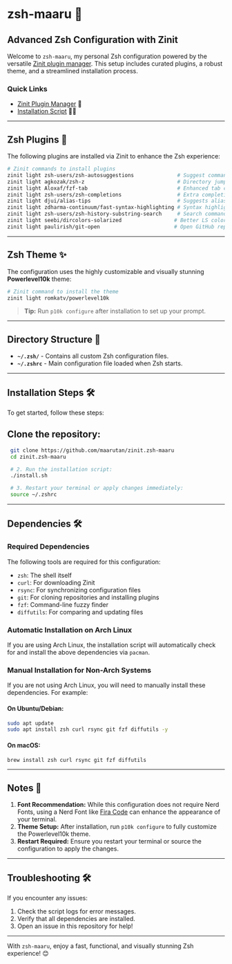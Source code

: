 # zsh-maaru 🌟

[](./.github/zsh.png)

## Advanced Zsh Configuration with Zinit

Welcome to `zsh-maaru`, my personal Zsh configuration powered by the versatile [Zinit plugin manager](https://github.com/zdharma-continuum/zinit). This setup includes curated plugins, a robust theme, and a streamlined installation process.

### Quick Links

- [Zinit Plugin Manager](https://github.com/zdharma-continuum/zinit) 🥳
- [Installation Script](./install.sh) 🥳🥳

---

## Zsh Plugins 🚀

The following plugins are installed via Zinit to enhance the Zsh experience:

```bash
# Zinit commands to install plugins
zinit light zsh-users/zsh-autosuggestions              # Suggest commands as you type
zinit light agkozak/zsh-z                              # Directory jumping
zinit light Aloxaf/fzf-tab                             # Enhanced tab completion
zinit light zsh-users/zsh-completions                  # Extra completions
zinit light djui/alias-tips                            # Suggests alias for commands
zinit light zdharma-continuum/fast-syntax-highlighting # Syntax highlighting
zinit light zsh-users/zsh-history-substring-search     # Search command history
zinit light seebi/dircolors-solarized                 # Better LS colors
zinit light paulirish/git-open                        # Open GitHub repositories
```

---

## Zsh Theme ✨

The configuration uses the highly customizable and visually stunning **Powerlevel10k** theme:

```bash
# Zinit command to install the theme
zinit light romkatv/powerlevel10k
```

> **Tip:** Run `p10k configure` after installation to set up your prompt.

---

## Directory Structure 🔂

- **`~/.zsh/`** - Contains all custom Zsh configuration files.
- **`~/.zshrc`** - Main configuration file loaded when Zsh starts.

---

## Installation Steps 🛠️

To get started, follow these steps:

## Clone the repository:

```bash
 git clone https://github.com/maarutan/zinit.zsh-maaru
 cd zinit.zsh-maaru

 # 2. Run the installation script:
 ./install.sh

 # 3. Restart your terminal or apply changes immediately:
 source ~/.zshrc
```

---

## Dependencies 🛠️

### Required Dependencies

The following tools are required for this configuration:

- `zsh`: The shell itself
- `curl`: For downloading Zinit
- `rsync`: For synchronizing configuration files
- `git`: For cloning repositories and installing plugins
- `fzf`: Command-line fuzzy finder
- `diffutils`: For comparing and updating files

### Automatic Installation on Arch Linux

If you are using Arch Linux, the installation script will automatically check for and install the above dependencies via `pacman`.

### Manual Installation for Non-Arch Systems

If you are not using Arch Linux, you will need to manually install these dependencies. For example:

#### On Ubuntu/Debian:

```bash
sudo apt update
sudo apt install zsh curl rsync git fzf diffutils -y
```

#### On macOS:

```bash
brew install zsh curl rsync git fzf diffutils
```

---

## Notes 📝

1. **Font Recommendation:** While this configuration does not require Nerd Fonts, using a Nerd Font like [Fira Code](https://www.nerdfonts.com/) can enhance the appearance of your terminal.
2. **Theme Setup:** After installation, run `p10k configure` to fully customize the Powerlevel10k theme.
3. **Restart Required:** Ensure you restart your terminal or source the configuration to apply the changes.

---

## Troubleshooting 🛠️

If you encounter any issues:

1. Check the script logs for error messages.
2. Verify that all dependencies are installed.
3. Open an issue in this repository for help!

---

With `zsh-maaru`, enjoy a fast, functional, and visually stunning Zsh experience! 😊
